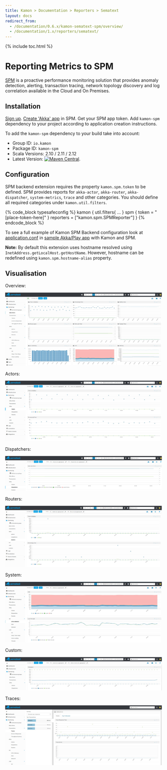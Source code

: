 ```yaml
---
title: Kamon > Documentation > Reporters > Sematext
layout: docs
redirect_from:
  - /documentation/0.6.x/kamon-sematext-spm/overview/
  - /documentation/1.x/reporters/sematext/
---
```


{% include toc.html %}


Reporting Metrics to SPM
=======================

[SPM] is a proactive performance monitoring solution that provides anomaly detection, alerting, transaction tracing, network topology discovery and log correlation available in the Cloud and On Premises.

Installation
------------

[Sign up]. [Create 'Akka' app] in SPM. Get your SPM app token. Add `kamon-spm` dependency to your project according to application creation instructions.

To add the `kamon-spm` dependency to your build take into account:
  - Group ID: `io.kamon`
  - Package ID: `kamon-spm`
  - Scala Versions: 2.10 / 2.11 / 2.12
  - Latest Version: [![Maven Central](https://maven-badges.herokuapp.com/maven-central/io.kamon/kamon-spm_2.11/badge.svg)](https://maven-badges.herokuapp.com/maven-central/io.kamon/kamon-spm_2.11).

Configuration
-------------

SPM backend extension requires the property `kamon.spm.token` to be defined. SPM provides reports for `akka-actor`, `akka-router`, `akka-dispatcher`, `system-metrics`, `trace` and other categories. You should define all required categories under `kamon.util.filters`.

{% code_block typesafeconfig %}
  kamon {
    util.filters{
      ...
    }
    spm {
      token = "[place-token-here]"
    }
    reporters = ["kamon.spm.SPMReporter"]
  }
{% endcode_block %}

To see a full example of Kamon SPM Backend configuration look at [application.conf] in [sample Akka/Play app] with Kamon and SPM.

**Note:** By default this extension uses hostname resolved using `InetAddress.getLocalHost.getHostName`. However, hostname can be redefined using `kamon.spm.hostname-alias` property.

Visualisation
-------------

Overview:

<img class="img-fluid" src="/assets/img/spm-module-overview.png">

Actors:

<img class="img-fluid" src="/assets/img/spm-module-actors.png">

Dispatchers:

<img class="img-fluid" src="/assets/img/spm-module-dispatchers.png">

Routers:

<img class="img-fluid" src="/assets/img/spm-module-routers.png">

System:

<img class="img-fluid" src="/assets/img/spm-module-system.png">

Custom:

<img class="img-fluid" src="/assets/img/spm-module-custom.png">

Traces:

<img class="img-fluid" src="/assets/img/spm-module-traces.png">


[SPM]: http://sematext.com/spm/index.html
[Sign up]: https://apps.sematext.com/users-web/register.do
[Create 'Akka' app]: https://apps.sematext.com/spm-reports/registerApplication.do
[sample Akka/Play app]: https://github.com/sematext/kamon-spm-example
[application.conf]: https://github.com/sematext/kamon-spm-example/blob/master/src/main/resources/application.conf
